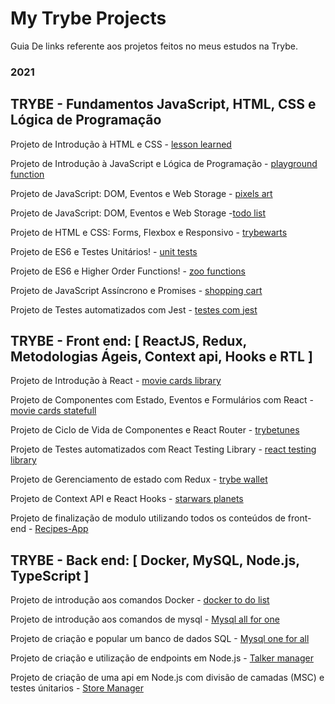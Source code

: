 # My Trybe Projects

Guia De links referente aos projetos feitos no meus estudos na Trybe.

### 2021

## TRYBE - Fundamentos JavaScript, HTML, CSS e Lógica de Programação

Projeto de Introdução à HTML e CSS - [lesson learned](https://github.com/Felpsmars/Project-Lessons-Learned)

Projeto de Introdução à JavaScript e Lógica de Programação - [playground function](https://github.com/Felpsmars/Project-Playground-Functions)

Projeto de JavaScript: DOM, Eventos e Web Storage - [pixels art](https://github.com/Felpsmars/Project-Pixel-Art)

Projeto de JavaScript: DOM, Eventos e Web Storage -[todo list](https://github.com/Felpsmars/Project-To-Do-List)

Projeto de HTML e CSS: Forms, Flexbox e Responsivo - [trybewarts](https://github.com/Felpsmars/Project-TrybeWarts)

Projeto de ES6 e Testes Unitários! - [unit tests](https://github.com/Felpsmars/Project-JS-Unit-Tests)

Projeto de ES6 e Higher Order Functions! - [zoo functions](https://github.com/Felpsmars/Project-Zoo-Functions)

Projeto de JavaScript Assíncrono e Promises - [shopping cart](https://github.com/Felpsmars/Project-Shopping-Cart)

Projeto de Testes automatizados com Jest - [testes com jest](https://github.com/Felpsmars/Project-Jest)


## TRYBE - Front end: [ ReactJS, Redux, Metodologias Ágeis, Context api, Hooks e RTL ]
Projeto de Introdução à React - [movie cards library](https://github.com/Felpsmars/Project-Movie-Cards-Library)

Projeto de Componentes com Estado, Eventos e Formulários com React - [movie cards statefull](https://github.com/Felpsmars/project-movie-cards-library-stateful)

Projeto de Ciclo de Vida de Componentes e React Router - [trybetunes](https://github.com/Felpsmars/Project-trybetunes)

Projeto de Testes automatizados com React Testing Library - [react testing library](https://github.com/Felpsmars/Project-react-testing-library)

Projeto de Gerenciamento de estado com Redux - [trybe wallet](https://github.com/Felpsmars/Project-trybewallet)

Projeto de Context API e React Hooks - [starwars planets](https://github.com/Felpsmars/Project-starwars-planets-search)

Projeto de finalização de modulo utilizando todos os conteúdos de front-end - [Recipes-App](https://github.com/Felpsmars/Project-recipes-app)

## TRYBE - Back end: [ Docker, MySQL, Node.js, TypeScript ]
Projeto de introdução aos comandos Docker - [docker to do list](https://github.com/Felpsmars/Project-docker-todo-list)

Projeto de introdução aos comandos de mysql - [Mysql all for one](https://github.com/0xguidev/mysql-all-for-one)

Projeto de criação e popular um banco de dados SQL - [Mysql one for all](https://github.com/Felpsmars/Project-mysql-one-for-all)

Projeto de criação e utilização de endpoints em Node.js - [Talker manager](https://github.com/Felpsmars/Project-talker-manager)

Projeto de criação de uma api em Node.js com divisão de camadas (MSC) e testes únitarios - [Store Manager](https://github.com/Felpsmars/Project-Store-Manager)
